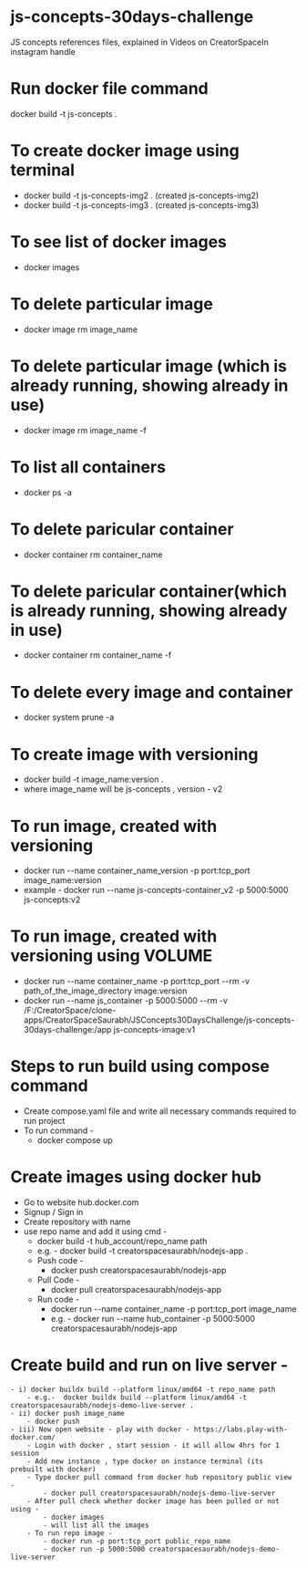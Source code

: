 # js-concepts-30days-challenge

JS concepts references files, explained in Videos on CreatorSpaceIn instagram handle

# Run docker file command

docker build -t js-concepts .

# To create docker image using terminal

- docker build -t js-concepts-img2 . (created js-concepts-img2)
- docker build -t js-concepts-img3 . (created js-concepts-img3)

# To see list of docker images

- docker images

# To delete particular image

- docker image rm image_name

# To delete particular image (which is already running, showing already in use)

- docker image rm image_name -f

# To list all containers

- docker ps -a

# To delete paricular container

- docker container rm container_name

# To delete paricular container(which is already running, showing already in use)

- docker container rm container_name -f

# To delete every image and container

- docker system prune -a

# To create image with versioning

- docker build -t image_name:version .
- where image_name will be js-concepts , version - v2

# To run image, created with versioning

- docker run --name container_name_version -p port:tcp_port image_name:version
- example - docker run --name js-concepts-container_v2 -p 5000:5000 js-concepts:v2

# To run image, created with versioning using VOLUME

- docker run --name container_name -p port:tcp_port --rm -v path_of_the_image_directory image:version
- docker run --name js_container -p 5000:5000 --rm -v /F:/CreatorSpace/clone-apps/CreatorSpaceSaurabh/JSConcepts30DaysChallenge/js-concepts-30days-challenge:/app js-concepts-image:v1

# Steps to run build using compose command

- Create compose.yaml file and write all necessary commands required to run project
- To run command -
  - docker compose up

# Create images using docker hub

- Go to website hub.docker.com
- Signup / Sign in
- Create repository with name
- use repo name and add it using cmd -
  - docker build -t hub_account/repo_name path
  - e.g. - docker build -t creatorspacesaurabh/nodejs-app .
  - Push code -
    - docker push creatorspacesaurabh/nodejs-app
  - Pull Code -
    - docker pull creatorspacesaurabh/nodejs-app
  - Run code -
    - docker run --name container_name -p port:tcp_port image_name
    - e.g. - docker run --name hub_container -p 5000:5000 creatorspacesaurabh/nodejs-app

# Create build and run on live server -

    - i) docker buildx build --platform linux/amd64 -t repo_name path
        - e.g.-  docker buildx build --platform linux/amd64 -t creatorspacesaurabh/nodejs-demo-live-server .
    - ii) docker push image_name
        - docker push
    - iii) Now open website - play with docker - https://labs.play-with-docker.com/
        - Login with docker , start session - it will allow 4hrs for 1 session
        - Add new instance , type docker on instance terminal (its prebuilt with docker)
        - Type docker pull command from docker hub repository public view -
            - docker pull creatorspacesaurabh/nodejs-demo-live-server
        - After pull check whether docker image has been pulled or not using -
            - docker images
            - will list all the images
        - To run repo image -
            - docker run -p port:tcp_port public_repo_name
            - docker run -p 5000:5000 creatorspacesaurabh/nodejs-demo-live-server
